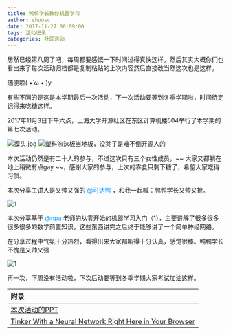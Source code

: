 ```yaml
---
title: 鸭鸭学长教你机器学习
author: shuosc
date: 2017-11-27 00:09:00
tags: 活动记录
categories: 社区活动
---
```

居然已经第八周了吧，每周都要感慨一下时间过得真快这样，然后其实大概你们也看出来了每次活动归档都是复制粘贴的上次内容然后直接改当然这次也是这样。

随便啦( •̀ ω •́ )y

有些不同的是这是本学期最后一次活动，下一次活动要等到冬季学期啦，时间待定记得来吃糖这样。

2017年11月3日下午六点，上海大学开源社区在东区计算机楼504举行了本学期的第七次活动。

<!--more-->

![摸头.jpg](/img/17秋/7.1.jpg)
![塑料泡沫板当地板，没凳子是难不倒开源人的](/img/17秋/7.2.jpg)

本次活动仍然是有二十人的参与，不过这次只有三个女性成员，~~ 大家又都躺在地上稍微有点gay ~~，感谢大家的参与，上次的零食只剩下糖了，希望大家吃得习惯。

本次分享主讲人是又帅又强的 <font color=#0099ff> @可达鸭 </font> ，和我一起喊：鸭鸭学长又帅又抢。

![1](/img/17秋/7.3.jpg)

本次分享基于 <font color=#0099ff> @npa </font> 老师的从零开始的机器学习入门（1），主要讲解了很多很多很多很多的数学前置知识，这些东西讲完之后终于能够讲了一个简单神经网络。

在分享过程中气氛十分热烈，看得出来大家都听得十分认真，感觉很棒。鸭鸭学长不愧是又帅又强

![1](/img/17秋/7.4.jpg)

再一次，下周没有活动啦，下次后动要等到冬季学期大家考试加油这样。

| 附录 |
| :------- |
|[本次活动的PPT](https://github.com/shuopensourcecommunity/meta-OSC/raw/master/activities/2017/autumn/week8/logistic%20.pdf)|
|[Tinker With a Neural Network Right Here in Your Browser](http://playground.tensorflow.org/)|